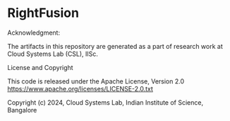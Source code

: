 # RightFusion

Acknowledgment:

The artifacts in this repository are generated as a part of research work at Cloud Systems Lab (CSL), IISc.

License and Copyright

This code is released under the Apache License, Version 2.0 https://www.apache.org/licenses/LICENSE-2.0.txt

Copyright (c) 2024, Cloud Systems Lab, Indian Institute of Science, Bangalore
